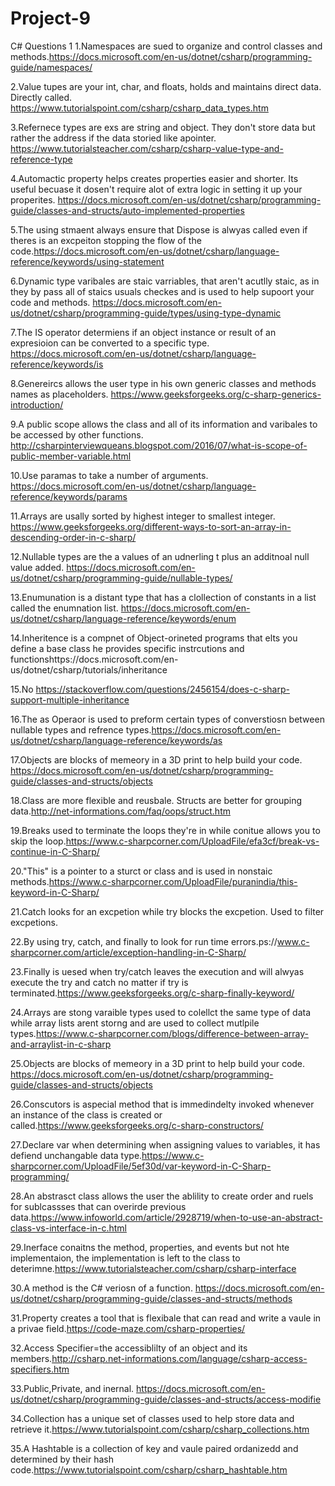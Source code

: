 # Project-9
C# Questions 1
1.Namespaces are sued to organize and control classes and methods.https://docs.microsoft.com/en-us/dotnet/csharp/programming-guide/namespaces/

2.Value tupes are your int, char, and floats, holds and maintains direct data. Directly called. https://www.tutorialspoint.com/csharp/csharp_data_types.htm

3.Refernece types are exs are string and object. They don't store data but rather the address if the data storied like apointer. https://www.tutorialsteacher.com/csharp/csharp-value-type-and-reference-type

4.Automactic property helps creates properties easier and shorter. Its useful becuase it dosen't require alot of extra logic in setting it up your properites. https://docs.microsoft.com/en-us/dotnet/csharp/programming-guide/classes-and-structs/auto-implemented-properties

5.The using stmaent always ensure that Dispose is alwyas called even if theres is an excpeiton stopping the flow of the code.https://docs.microsoft.com/en-us/dotnet/csharp/language-reference/keywords/using-statement

6.Dynamic type varibales are staic varriables, that aren't acutlly staic, as in they by pass all of staics usuals checkes and is used to help supoort your code and methods. https://docs.microsoft.com/en-us/dotnet/csharp/programming-guide/types/using-type-dynamic

7.The IS operator determiens if an object instance or result of an expresioion can be converted to a specific type. https://docs.microsoft.com/en-us/dotnet/csharp/language-reference/keywords/is

8.Genereircs allows the user type in his own generic classes and methods names as placeholders. https://www.geeksforgeeks.org/c-sharp-generics-introduction/

9.A public scope allows the class and all of its information and varibales to be accessed by other functions. http://csharpinterviewqueans.blogspot.com/2016/07/what-is-scope-of-public-member-variable.html

10.Use paramas to take a number of arguments. https://docs.microsoft.com/en-us/dotnet/csharp/language-reference/keywords/params

11.Arrays are usally sorted by highest integer to smallest integer. https://www.geeksforgeeks.org/different-ways-to-sort-an-array-in-descending-order-in-c-sharp/

12.Nullable types are the a values of an udnerling t plus an additnoal null value added. https://docs.microsoft.com/en-us/dotnet/csharp/programming-guide/nullable-types/

13.Enumunation is a distant type that has a clollection of constants in a list called the enumnation list. https://docs.microsoft.com/en-us/dotnet/csharp/language-reference/keywords/enum

14.Inheritence is a compnet of Object-orineted programs that elts you define a base class he provides specific instrcutions and functionshttps://docs.microsoft.com/en-us/dotnet/csharp/tutorials/inheritance

15.No https://stackoverflow.com/questions/2456154/does-c-sharp-support-multiple-inheritance

16.The as Operaor is used to preform certain types of converstiosn between nullable types and refrence types.https://docs.microsoft.com/en-us/dotnet/csharp/language-reference/keywords/as

17.Objects are blocks of memeory in a 3D print to help build your code. https://docs.microsoft.com/en-us/dotnet/csharp/programming-guide/classes-and-structs/objects

18.Class are more flexible and reusbale. Structs are better for grouping data.http://net-informations.com/faq/oops/struct.htm

19.Breaks used to terminate the loops they're in while conitue allows you to skip the loop.https://www.c-sharpcorner.com/UploadFile/efa3cf/break-vs-continue-in-C-Sharp/

20."This" is a pointer to a sturct or class and is used in nonstaic methods.https://www.c-sharpcorner.com/UploadFile/puranindia/this-keyword-in-C-Sharp/

21.Catch looks for an excpetion while try blocks the excpetion. Used to filter excpetions.

22.By using try, catch, and finally to look for run time errors.ps://www.c-sharpcorner.com/article/exception-handling-in-C-Sharp/

23.Finally is uesed when try/catch leaves the execution and will alwyas execute the try and catch no matter if try is terminated.https://www.geeksforgeeks.org/c-sharp-finally-keyword/

24.Arrays are stong varaible types used to colellct the same type of data while array lists arent storng and are used to collect mutlpile types.https://www.c-sharpcorner.com/blogs/difference-between-array-and-arraylist-in-c-sharp

25.Objects are blocks of memeory in a 3D print to help build your code. https://docs.microsoft.com/en-us/dotnet/csharp/programming-guide/classes-and-structs/objects

26.Conscutors is aspecial method that is immedindelty invoked whenever an instance of the class is created or called.https://www.geeksforgeeks.org/c-sharp-constructors/

27.Declare var when determining when assigning values to variables, it has defiend unchangable data type.https://www.c-sharpcorner.com/UploadFile/5ef30d/var-keyword-in-C-Sharp-programming/

28.An abstrasct class allows the user the ablility to create order and ruels for sublcassses that can overirde previous data.https://www.infoworld.com/article/2928719/when-to-use-an-abstract-class-vs-interface-in-c.html

29.Inerface conaitns the method, properties, and events but not hte implementaion, the implementation is left to the class to deterimne.https://www.tutorialsteacher.com/csharp/csharp-interface

30.A method is the C# veriosn of a function. https://docs.microsoft.com/en-us/dotnet/csharp/programming-guide/classes-and-structs/methods

31.Property creates a tool that is flexibale that can read and write a vaule in a privae field.https://code-maze.com/csharp-properties/

32.Access Specifier=the accessiblilty of an object and its members.http://csharp.net-informations.com/language/csharp-access-specifiers.htm

33.Public,Private, and inernal. https://docs.microsoft.com/en-us/dotnet/csharp/programming-guide/classes-and-structs/access-modifie

34.Collection has a unique set of classes used to help store data and retrieve it.https://www.tutorialspoint.com/csharp/csharp_collections.htm

35.A Hashtable is a collection of key and vaule paired ordanizedd and determined by their hash code.https://www.tutorialspoint.com/csharp/csharp_hashtable.htm
